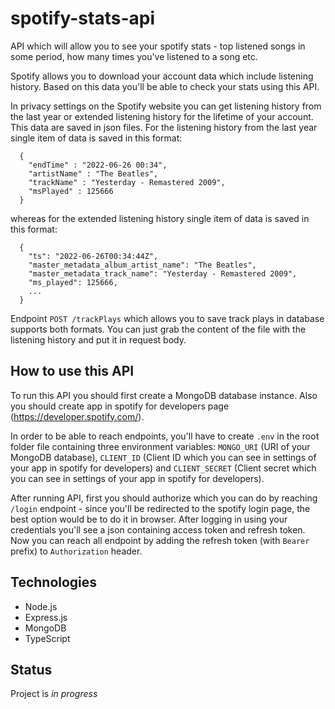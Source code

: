 ﻿# spotify-stats-api
API which will allow you to see your spotify stats - top listened songs in some period, how many times you've listened to a song etc.

Spotify allows you to download your account data which include listening history. Based on this data you'll be able to check your stats using this API.

In privacy settings on the Spotify website you can get listening history from the last year or extended listening history for the lifetime of your account. This data are saved in json files. For the listening history from the last year single item of data is saved in this format:
```
  {
    "endTime" : "2022-06-26 00:34",
    "artistName" : "The Beatles",
    "trackName" : "Yesterday - Remastered 2009",
    "msPlayed" : 125666
  }
```
whereas for the extended listening history single item of data is saved in this format:
```
  {
    "ts": "2022-06-26T00:34:44Z",
    "master_metadata_album_artist_name": "The Beatles",
    "master_metadata_track_name": "Yesterday - Remastered 2009",
    "ms_played": 125666,
    ...
  }
```
Endpoint `POST /trackPlays` which allows you to save track plays in database supports both formats. You can just grab the content of the file with the listening history and put it in request body.

## How to use this API
To run this API you should first create a MongoDB database instance. Also you should create app in spotify for developers page (https://developer.spotify.com/).

In order to be able to reach endpoints, you'll have to create `.env` in the root folder file containing three environment variables: `MONGO_URI` (URI of your MongoDB database), `CLIENT_ID` (Client ID which you can see in settings of your app in spotify for developers) and `CLIENT_SECRET` (Client secret which you can see in settings of your app in spotify for developers).

After running API, first you should authorize which you can do by reaching `/login` endpoint - since you'll be redirected to the spotify login page, the best option would be to do it in browser. After logging in using your credentials you'll see a json containing access token and refresh token. Now you can reach all endpoint by adding the refresh token (with `Bearer ` prefix) to `Authorization` header. 

## Technologies
* Node.js
* Express.js
* MongoDB
* TypeScript

## Status
Project is _in progress_
